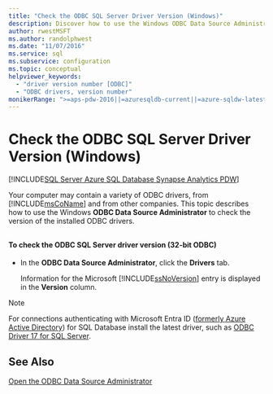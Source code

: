 ```yaml
---
title: "Check the ODBC SQL Server Driver Version (Windows)"
description: Discover how to use the Windows ODBC Data Source Administrator to check the version of the ODBC drivers that are installed on your computer.
author: rwestMSFT
ms.author: randolphwest
ms.date: "11/07/2016"
ms.service: sql
ms.subservice: configuration
ms.topic: conceptual
helpviewer_keywords:
  - "driver version number [ODBC]"
  - "ODBC drivers, version number"
monikerRange: ">=aps-pdw-2016||=azuresqldb-current||=azure-sqldw-latest||>=sql-server-2016||>=sql-server-linux-2017"
---
```

# Check the ODBC SQL Server Driver Version (Windows)
[!INCLUDE[SQL Server Azure SQL Database Synapse Analytics PDW](../../includes/applies-to-version/sql-asdb-asdbmi-asa-pdw.md)]

  Your computer may contain a variety of ODBC drivers, from [!INCLUDE[msCoName](../../includes/msconame-md.md)] and from other companies. This topic describes how to use the Windows **ODBC Data Source Administrator** to check the version of the installed ODBC drivers.  
  
##  <a name="SSMSProcedure"></a>  
  
#### To check the ODBC SQL Server driver version (32-bit ODBC)  
  
-   In the **ODBC Data Source Administrator**, click the **Drivers** tab.  
  
     Information for the Microsoft [!INCLUDE[ssNoVersion](../../includes/ssnoversion-md.md)] entry is displayed in the **Version** column.  


> [!NOTE]  
>  For connections authenticating with Microsoft Entra ID ([formerly Azure Active Directory](/azure/active-directory/fundamentals/new-name)) for SQL Database install the latest driver, such as [ODBC Driver 17 for SQL Server](../../connect/odbc/download-odbc-driver-for-sql-server.md).   


  
## See Also  
 [Open the ODBC Data Source Administrator](../../database-engine/configure-windows/open-the-odbc-data-source-administrator.md)  
  
